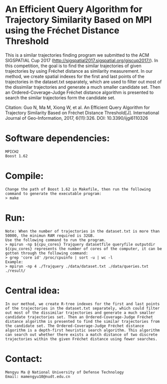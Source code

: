 # An Efficient Query Algorithm for Trajectory Similarity Based on MPI using the Fréchet Distance Threshold 

This is a similar trajectories finding program we submitted to the ACM SIGSPATIAL Cup 2017 (http://sigspatial2017.sigspatial.org/giscup2017/). In this competition, the goal is to find the similar trajectories of given trajectories by using Fréchet distance as similarity measurement. In our method, we create spatial indexes for the first and last points of the trajectories in the dataset.txt separately, which are used to filter out most of the dissimilar trajectories and generate a much smaller candidate set. Then an Ordered-Coverage-Judge Fréchet distance algorithm is presented to search the similar trajectories form the candidate set. 

Citation: Guo N, Ma M, Xiong W, et al. An Efficient Query Algorithm for Trajectory Similarity Based on Fréchet Distance Threshold[J]. International Journal of Geo-Information, 2017, 6(11):326. DOI: 10.3390/ijgi6110326

# Software dependencies:
	
	MPICH2
	Boost 1.62


# Compile:
	
	Change the path of Boost 1.62 in Makefile, then run the following command to generate the executable program:
	> make

# Run:
	Note: When the number of trajectories in the dataset.txt is more than 50000, the minimun RAM required is 32GB.
	Use the following command to run the program.
	> mpirun -np ${cpu_cores} Trajquery datasetfile queryfile outputdir
	${cpu_cores} represents the number of cores of the computer, it can be gotten through the following command:
	> grep 'core id' /proc/cpuinfo | sort -u | wc -l
	Example:	
	> mpirun -np 4 ./Trajquery ./data/dataset.txt ./data/queries.txt ./result/
	
# Central idea:

	In our method, we create R-tree indexes for the first and last points of the trajectories in the dataset.txt separately, which could filter out most of the dissimilar trajectories and generate a much smaller candidate trajectories set. Then an Ordered-Coverage-Judge Fréchet distance algorithm is presented to find the similar trajectories from the candidate set. The Ordered-Coverage-Judge Fréchet distance algorithm is a depth-first heuristic search algorithm. This algorithm can search out whether there exists a match distance of two discrete trajectories within the given Fréchet distance using fewer searches.



# Contact:

	Mengyu Ma @ National University of Defense Technology
	Email: mamengyu10@nudt.edu.cn

